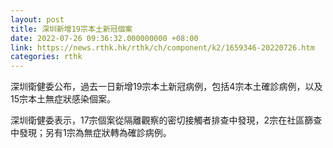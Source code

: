 ```yaml
---
layout: post
title: 深圳新增19宗本土新冠個案
date: 2022-07-26 09:36:32.000000000 +08:00
link: https://news.rthk.hk/rthk/ch/component/k2/1659346-20220726.htm
categories: rthk
---
```


深圳衛健委公布，過去一日新增19宗本土新冠病例，包括4宗本土確診病例，以及15宗本土無症狀感染個案。

深圳衛健委表示，17宗個案從隔離觀察的密切接觸者排查中發現，2宗在社區篩查中發現；另有1宗為無症狀轉為確診病例。
